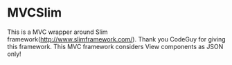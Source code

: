 MVCSlim
=======
This is a MVC wrapper around Slim framework(http://www.slimframework.com/). Thank you CodeGuy for giving this framework. This MVC framework considers View components as JSON only!
